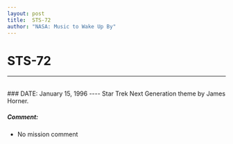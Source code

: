 ```yaml
---
layout: post
title:  STS-72
author: "NASA: Music to Wake Up By"
---
```


# STS-72
----
<br/>
### DATE: January 15, 1996
----
Star Trek Next Generation theme by James Horner.

##### Comment:
* No mission comment
